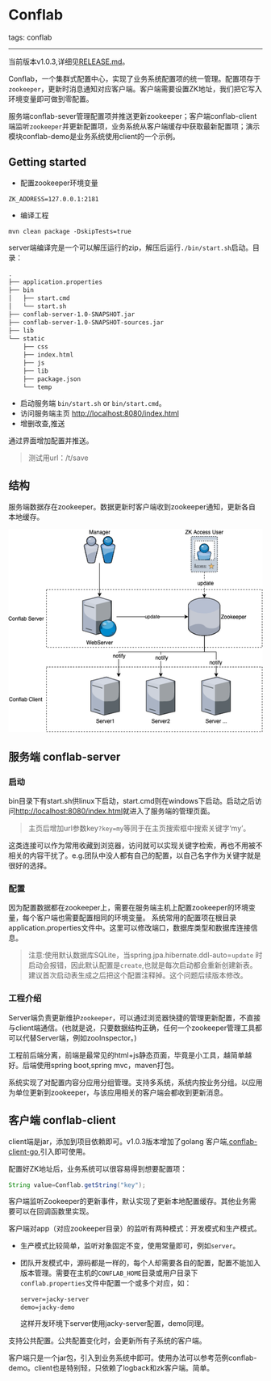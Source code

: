 # Conflab
tags: conflab

---
当前版本v1.0.3,详细见[RELEASE.md][1]。

Conflab，一个集群式配置中心，实现了业务系统配置项的统一管理。配置项存于`zookeeper`，更新时消息通知对应客户端。客户端需要设置ZK地址，我们把它写入环境变量即可做到零配置。

服务端conflab-sever管理配置项并推送更新zookeeper；客户端conflab-client端监听`zookeeper`并更新配置项，业务系统从客户端缓存中获取最新配置项；演示模块conflab-demo是业务系统使用client的一个示例。

## Getting started

- 配置zookeeper环境变量

```shell
ZK_ADDRESS=127.0.0.1:2181
```

- 编译工程

```shell
mvn clean package -DskipTests=true
```

server端编译完是一个可以解压运行的zip，解压后运行`./bin/start.sh`启动。目录：

```tree
.
├── application.properties
├── bin
│   ├── start.cmd
│   └── start.sh
├── conflab-server-1.0-SNAPSHOT.jar
├── conflab-server-1.0-SNAPSHOT-sources.jar
├── lib
└── static
    ├── css
    ├── index.html
    ├── js
    ├── lib
    ├── package.json
    └── temp
```

- 启动服务端
    `bin/start.sh` or `bin/start.cmd`。
- 访问服务端主页
    [http://localhost:8080/index.html][2]
- 增删改查,推送

通过界面增加配置并推送。

> 测试用url：/t/save


## 结构
服务端数据存在zookeeper。数据更新时客户端收到zookeeper通知，更新各自本地缓存。

![`系统结构图`](./assets/struct.png)

## 服务端 conflab-server

### 启动
bin目录下有start.sh供linux下启动，start.cmd则在windows下启动。启动之后访问[http://localhost:8080/index.html][4]就进入了服务端的管理页面。

> 主页后增加url参数key`?key=my`等同于在主页搜索框中搜索关键字‘my’。

这类连接可以作为常用收藏到浏览器，访问就可以实现关键字检索，再也不用被不相关的内容干扰了。e.g.团队中没人都有自己的配置，以自己名字作为关键字就是很好的选择。

### 配置
因为配置数据都在zookeeper上，需要在服务端主机上配置zookeeper的环境变量，每个客户端也需要配置相同的环境变量。
系统常用的配置项在根目录application.properties文件中。这里可以修改端口，数据库类型和数据库连接信息。

>注意:使用默认数据库SQLite，当spring.jpa.hibernate.ddl-auto=`update` 时启动会报错，因此默认配置是`create`,也就是每次启动都会重新创建新表。建议首次启动表生成之后把这个配置注释掉。这个问题后续版本修改。


### 工程介绍
Server端负责更新维护`zookeeper`，可以通过浏览器快捷的管理更新配置，不直接与client端通信。(也就是说，只要数据结构正确，任何一个zookeeper管理工具都可以代替Server端，例如zooInspector。)

工程前后端分离，前端是最常见的html+js静态页面，毕竟是小工具，越简单越好。后端使用spring boot,spring mvc，maven打包。

系统实现了对配置内容分应用分组管理。支持多系统，系统内按业务分组。以应用为单位更新到zookeeper，与该应用相关的客户端会都收到更新消息。

## 客户端 conflab-client

client端是jar，添加到项目依赖即可。v1.0.3版本增加了golang 客户端,[conflab-client-go][3],引入即可使用。

配置好ZK地址后，业务系统可以很容易得到想要配置项：
```java
String value=Conflab.getString("key");
```

客户端监听Zookeeper的更新事件，默认实现了更新本地配置缓存。其他业务需要可以在回调函数里实现。

客户端对app（对应zookeeper目录）的监听有两种模式：开发模式和生产模式。

- 生产模式比较简单，监听对象固定不变，使用常量即可，例如`server`。
- 团队开发模式中，源码都是一样的，每个人却需要各自的配置，配置不能加入版本管理。需要在主机的`CONFLAB_HOME`目录或用户目录下`conflab.properties`文件中配置一个或多个对应，如：
    
    ```code
    server=jacky-server
    demo=jacky-demo
    ```
    这样开发环境下server使用jacky-server配置，demo同理。
    
支持公共配置。公共配置变化时，会更新所有子系统的客户端。

客户端只是一个jar包，引入到业务系统中即可。使用办法可以参考范例conflab-demo。client也是特别轻，只依赖了logback和zk客户端。简单。


  [1]: ./RELEASE.md
  [2]: http://localhost:8080/index.html
  [3]: https://github.com/chengjk/conflab-client-go
  [4]: http://localhost:8080/index.html
